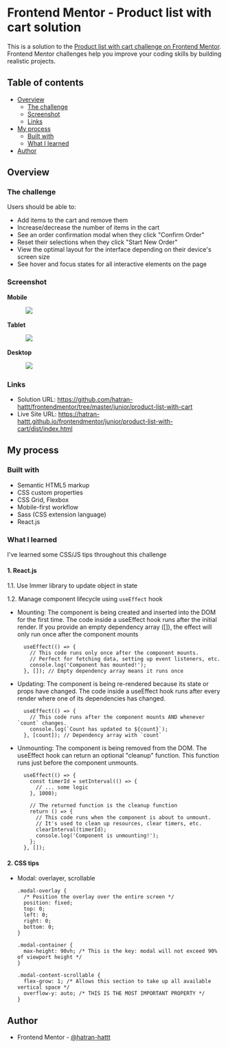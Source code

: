 # Frontend Mentor - Product list with cart solution

This is a solution to the [Product list with cart challenge on Frontend Mentor](https://www.frontendmentor.io/challenges/product-list-with-cart-5MmqLVAp_d). Frontend Mentor challenges help you improve your coding skills by building realistic projects.

## Table of contents

- [Overview](#overview)
  - [The challenge](#the-challenge)
  - [Screenshot](#screenshot)
  - [Links](#links)
- [My process](#my-process)
  - [Built with](#built-with)
  - [What I learned](#what-i-learned)
- [Author](#author)

## Overview

### The challenge

Users should be able to:

- Add items to the cart and remove them
- Increase/decrease the number of items in the cart
- See an order confirmation modal when they click "Confirm Order"
- Reset their selections when they click "Start New Order"
- View the optimal layout for the interface depending on their device's screen size
- See hover and focus states for all interactive elements on the page

### Screenshot

**Mobile**

&nbsp;&nbsp;&nbsp;&nbsp;&nbsp;&nbsp;&nbsp;&nbsp;&nbsp;&nbsp;
![](./screenshot-mobile.png)

**Tablet**

&nbsp;&nbsp;&nbsp;&nbsp;&nbsp;&nbsp;&nbsp;&nbsp;&nbsp;&nbsp;
![](./screenshot-tablet.png)

**Desktop**

&nbsp;&nbsp;&nbsp;&nbsp;&nbsp;&nbsp;&nbsp;&nbsp;&nbsp;&nbsp;
![](./screenshot-desktop.png)

### Links

- Solution URL: https://github.com/hatran-hattt/frontendmentor/tree/master/junior/product-list-with-cart
- Live Site URL: https://hatran-hattt.github.io/frontendmentor/junior/product-list-with-cart/dist/index.html

## My process

### Built with

- Semantic HTML5 markup
- CSS custom properties
- CSS Grid, Flexbox
- Mobile-first workflow
- Sass (CSS extension language)
- React.js

### What I learned

I've learned some CSS/JS tips throughout this challenge

#### 1. React.js

1.1. Use Immer library to update object in state

1.2. Manage component lifecycle using `useEffect` hook

- Mounting: The component is being created and inserted into the DOM for the first time.
  The code inside a useEffect hook runs after the initial render. If you provide an empty dependency array ([]), the effect will only run once after the component mounts
  ```
    useEffect(() => {
      // This code runs only once after the component mounts.
      // Perfect for fetching data, setting up event listeners, etc.
      console.log('Component has mounted!');
    }, []); // Empty dependency array means it runs once
  ```
- Updating: The component is being re-rendered because its state or props have changed.
  The code inside a useEffect hook runs after every render where one of its dependencies has changed.
  ```
    useEffect(() => {
      // This code runs after the component mounts AND whenever `count` changes.
      console.log(`Count has updated to ${count}`);
    }, [count]); // Dependency array with `count`
  ```
- Unmounting: The component is being removed from the DOM.
  The useEffect hook can return an optional "cleanup" function. This function runs just before the component unmounts.

  ```
    useEffect(() => {
      const timerId = setInterval(() => {
        // ... some logic
      }, 1000);

      // The returned function is the cleanup function
      return () => {
        // This code runs when the component is about to unmount.
        // It's used to clean up resources, clear timers, etc.
        clearInterval(timerId);
        console.log('Component is unmounting!');
      };
    }, []);
  ```

#### 2. CSS tips

- Modal: overlayer, scrollable

  ```
  .modal-overlay {
    /* Position the overlay over the entire screen */
    position: fixed;
    top: 0;
    left: 0;
    right: 0;
    bottom: 0;
  }

  .modal-container {
    max-height: 90vh; /* This is the key: modal will not exceed 90% of viewport height */
  }

  .modal-content-scrollable {
    flex-grow: 1; /* Allows this section to take up all available vertical space */
    overflow-y: auto; /* THIS IS THE MOST IMPORTANT PROPERTY */
  }
  ```

## Author

- Frontend Mentor - [@hatran-hattt](https://www.frontendmentor.io/profile/hatran-hattt)
